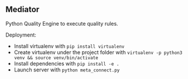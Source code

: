 ## Mediator

Python Quality Engine to execute quality rules.

Deployment:

  * Install virtualenv with `pip install virtualenv`
  * Create virtualenv under the project folder with `virtualenv -p python3 venv && source venv/bin/activate`
  * Install dependencies with `pip install -e .`
  * Launch server with `python meta_connect.py`
